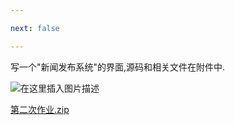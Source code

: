 ```yaml
---

next: false

---
```




<BlogInfo id="370" title="第二次web作业" author="白日梦想猿" pv=0 read_times=0 pre_cost_time="7" category="Web开发编程" tag_list="['web']" create_time="2021.09.27 19:18:33.418070" update_time="2022.09.05 22:27:02" />

写一个"新闻发布系统"的界面,源码和相关文件在附件中.

![在这里插入图片描述](https://img-blog.csdnimg.cn/b04cfa5126fb4a0a9a3e43f9cc17770a.png?x-oss-process=image/watermark,type_ZHJvaWRzYW5zZmFsbGJhY2s,shadow_50,text_Q1NETiBAbGl0dGxl5Lqu772e,size_20,color_FFFFFF,t_70,g_se,x_16)


[第二次作业.zip](../media/file/2021/09/27/第二次作业.zip)





<ActionBox />
